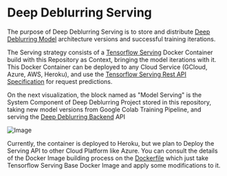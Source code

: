 # Deep Deblurring Serving
The purpose of Deep Deblurring Serving is to store and distribute [Deep Deblurring Model](https://github.com/ElPapi42/deep-deblurring-model) architecture versions and successful training iterations.

The Serving strategy consists of a [Tensorflow Serving](https://www.tensorflow.org/tfx/guide/serving) Docker Container build with this Repository as Context, bringing the model iterations with it. This Docker Container can be deployed to any Cloud Service (GCloud, Azure, AWS, Heroku), and use the [Tensorflow Serving Rest API Specification](https://www.tensorflow.org/tfx/serving/api_rest) for request predictions.

On the next visualization, the block named as "Model Serving" is the System Component of Deep Deblurring Project stored in this repository, taking new model versions from Google Colab Training Pipeline, and serving the [Deep Deblurring Backend](https://github.com/ElPapi42/deep-deblurring-backend) API

![Image](https://github.com/ElPapi42/deep-deblurring-serving/blob/master/SystemArchitecture.png "Arch")

Currently, the container is deployed to Heroku, but we plan to Deploy the Serving API to other Cloud Platform like Azure. You can consult the details of the Docker Image building process on the [Dockerfile](https://github.com/ElPapi42/deep-deblurring-serving/blob/master/Dockerfile) which just take Tensorflow Serving Base Docker Image and apply some modifications to it.
